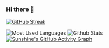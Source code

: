 ### Hi there 👋

<!--
**muxiaoyany/muxiaoyany** is a ✨ _special_ ✨ repository because its `README.md` (this file) appears on your GitHub profile.

Here are some ideas to get you started:

- 🔭 I’m currently working on ...
- 🌱 I’m currently learning ...
- 👯 I’m looking to collaborate on ...
- 🤔 I’m looking for help with ...
- 💬 Ask me about ...
- 📫 How to reach me: ...
- 😄 Pronouns: ...
- ⚡ Fun fact: ...
-->
[![GitHub Streak](https://github-readme-streak-stats.herokuapp.com/?user=muxiaoyany)](https://git.io/streak-stats)

![Most Used Languages](https://github-readme-stats.vercel.app/api/top-langs/?username=muxiaoyany&theme=dark&layout=compact)
![Github Stats](https://github-readme-stats.vercel.app/api?username=muxiaoyany&show_icons=true&theme=dark&count_private=true)
[![Sunshine's GitHub Activity Graph](https://activity-graph.herokuapp.com/graph?username=muxiaoyany&theme=xcode)](https://github.com/sun0225SUN)

